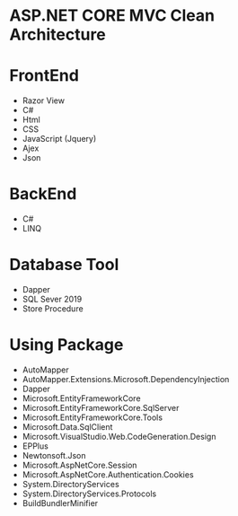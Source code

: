 # ASP.NET CORE MVC Clean Architecture
# FrontEnd
- Razor View
- C#
- Html
- CSS
- JavaScript (Jquery)
- Ajex
- Json
# BackEnd
- C#
- LINQ
  
# Database Tool
- Dapper
- SQL Sever 2019
- Store Procedure
  
# Using Package
- AutoMapper
- AutoMapper.Extensions.Microsoft.DependencyInjection
- Dapper
- Microsoft.EntityFrameworkCore
- Microsoft.EntityFrameworkCore.SqlServer
- Microsoft.EntityFrameworkCore.Tools
- Microsoft.Data.SqlClient
- Microsoft.VisualStudio.Web.CodeGeneration.Design
- EPPlus
- Newtonsoft.Json
- Microsoft.AspNetCore.Session
- Microsoft.AspNetCore.Authentication.Cookies
- System.DirectoryServices
- System.DirectoryServices.Protocols
- BuildBundlerMinifier

